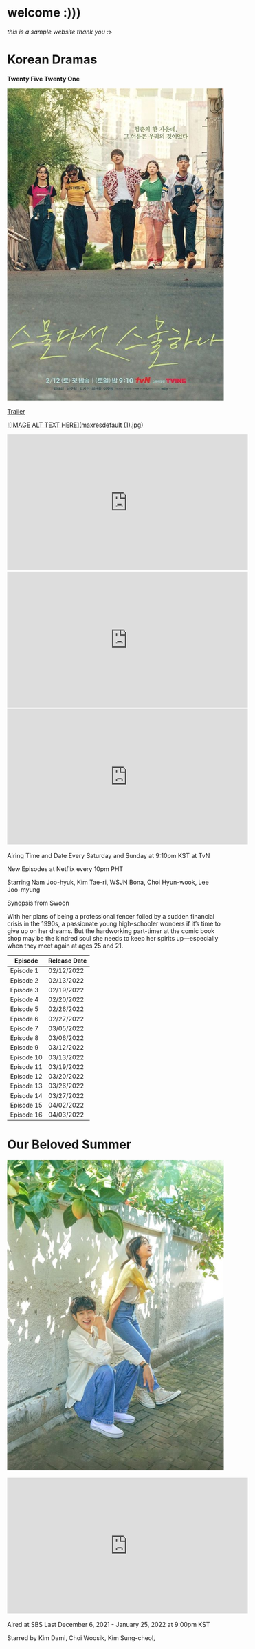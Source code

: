 # welcome :)))

*this is a sample website thank you :>* 


# Korean Dramas 






**Twenty Five Twenty One**


![alt text](1efa6220bcf7e911cffe1dff06d3ade7.jpg)


[Trailer](https://youtu.be/gYp4cKumTwU)



[![IMAGE ALT TEXT HERE](maxresdefault (1).jpg)](https://youtu.be/gYp4cKumTwU)



<iframe width="560" height="315" src="https://www.youtube.com/embed/PBCXHOskDQ4" title="YouTube video player" frameborder="0" allow="accelerometer; autoplay; clipboard-write; encrypted-media; gyroscope; picture-in-picture" allowfullscreen></iframe>


<iframe width="560" height="315" src="https://www.youtube.com/embed/Jot9Gky4ays" title="YouTube video player" frameborder="0" allow="accelerometer; autoplay; clipboard-write; encrypted-media; gyroscope; picture-in-picture" allowfullscreen></iframe>


<iframe width="560" height="315" src="https://www.youtube.com/embed/eNANbEMdLZA" title="YouTube video player" frameborder="0" allow="accelerometer; autoplay; clipboard-write; encrypted-media; gyroscope; picture-in-picture" allowfullscreen></iframe>

Airing Time and Date 
Every Saturday and Sunday at 9:10pm KST at TvN  

New Episodes at Netflix every 10pm PHT 


Starring Nam Joo-hyuk, Kim Tae-ri, WSJN Bona, Choi Hyun-wook, Lee Joo-myung

Synopsis from Swoon 

With her plans of being a professional fencer foiled by a sudden financial crisis in the 1990s, a passionate young high-schooler wonders if it’s time to give up on her dreams. But the hardworking part-timer at the comic book shop may be the kindred soul she needs to keep her spirits up—especially when they meet again at ages 25 and 21. 


| Episode | Release Date |
| ----------- | ----------- |
| Episode 1 | 02/12/2022 |
| Episode 2 | 02/13/2022 |
| Episode 3 | 02/19/2022 |
| Episode 4 | 02/20/2022 |
| Episode 5 | 02/26/2022 | 
| Episode 6 | 02/27/2022 |
| Episode 7 | 03/05/2022 |
| Episode 8 | 03/06/2022 |
| Episode 9 | 03/12/2022 |
| Episode 10 | 03/13/2022 |
| Episode 11 | 03/19/2022 |
| Episode 12 | 03/20/2022 |
| Episode 13 | 03/26/2022 |
| Episode 14 | 03/27/2022 |
| Episode 15 | 04/02/2022 |
| Episode 16 | 04/03/2022 |


# Our Beloved Summer 


![alt text](05be50182ae4df096db72f78b2c2ed56.jpg)

<iframe width="560" height="315" src="https://www.youtube.com/embed/p_dDoDQ8u94?start=37" title="YouTube video player" frameborder="0" allow="accelerometer; autoplay; clipboard-write; encrypted-media; gyroscope; picture-in-picture" allowfullscreen></iframe>


Aired at SBS Last December 6, 2021 - January 25, 2022 at 9:00pm KST 
 
Starred by Kim Dami, Choi Woosik, Kim Sung-cheol, 

